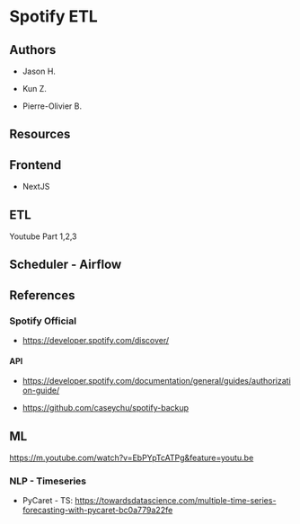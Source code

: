 # Spotify ETL

## Authors

- Jason H.

- Kun Z.

- Pierre-Olivier B.

## Resources

## Frontend 

- NextJS

## ETL

Youtube Part 1,2,3

## Scheduler - Airflow


## References

### Spotify Official

- https://developer.spotify.com/discover/

#### API

- https://developer.spotify.com/documentation/general/guides/authorization-guide/

- https://github.com/caseychu/spotify-backup 

## ML

https://m.youtube.com/watch?v=EbPYpTcATPg&feature=youtu.be

### NLP - Timeseries 

- PyCaret - TS: https://towardsdatascience.com/multiple-time-series-forecasting-with-pycaret-bc0a779a22fe
